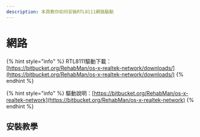 ```yaml
---
description: 本頁教你如何安裝RTL8111網路驅動
---
```


# 網路

{% hint style="info" %}
RTL8111驅動下載：[https://bitbucket.org/RehabMan/os-x-realtek-network/downloads/](https://bitbucket.org/RehabMan/os-x-realtek-network/downloads/)
{% endhint %}

{% hint style="info" %}
驅動說明：[https://bitbucket.org/RehabMan/os-x-realtek-network](https://bitbucket.org/RehabMan/os-x-realtek-network)
{% endhint %}

## 安裝教學

